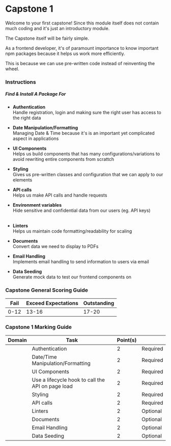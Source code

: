 # Capstone 1

Welcome to your first capstone!
Since this module itself does not contain much coding and it's just an introductory module.

The Capstone itself will be fairly simple.

As a frontend developer, it's of paramount importance to know important npm packages because it helps us
work more efficiently.

This is because we can use pre-written code instead of reinventing the wheel.

### Instructions

##### Find & Install A Package For

- **Authentication**
  <br>
  Handle registration, login and making sure the right user has access to the right data
- **Date Manipulation/Formatting**
  <br>
  Managing Date & Time because it's is an important yet complicated aspect in applications
- **UI Components**
  <br>
  Helps us build components that has many configurations/variations to avoid rewriting entire components from scrattch
- **Styling**
  <br>
  Gives us pre-written classes and configuration that we can apply to our elements
- **API calls**
  <br>
  Helps us make API calls and handle requests
- **Environment variables**
  <br>
  Hide sensitive and confidential data from our users (eg. API keys)
  <br>
  <br>

- **Linters**
  <br>
  Helps us maintain code formatting/readability for scaling

- **Documents**
  <br>
  Convert data we need to display to PDFs

- **Email Handling**
  <br>
  Implements email handling to send information to users via email

- **Data Seeding**
  <br>
  Generate mock data to test our frontend components on

### Capstone General Scoring Guide

| Fail | Exceed Expectations | Outstanding |
| ---- | ------------------- | ----------- |
| 0-12 | 13-16               | 17-20       |

### Capstone 1 Marking Guide

| Domain | Task                                              | Point(s) |          |
| ------ | ------------------------------------------------- | -------- | -------- |
|        | Authentication                                    | 2        | Required |
|        | Date/Time Manipulation/Formatting                 | 2        | Required |
|        | UI Components                                     | 2        | Required |
|        | Use a lifecycle hook to call the API on page load | 2        | Required |
|        | Styling                                           | 2        | Required |
|        | API calls                                         | 2        | Required |
|        | Linters                                           | 2        | Optional |
|        | Documents                                         | 2        | Optional |
|        | Email Handling                                    | 2        | Optional |
|        | Data Seeding                                      | 2        | Optional |
